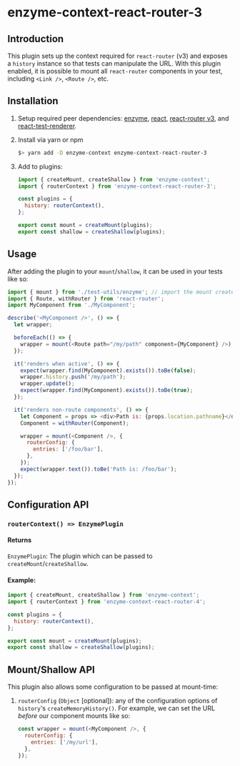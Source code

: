 # enzyme-context-react-router-3

## Introduction

This plugin sets up the context required for `react-router` (v3) and exposes a `history` instance so that tests can manipulate the URL. With this plugin enabled, it is possible to mount all `react-router` components in your test, including `<Link />`, `<Route />`, etc.

## Installation

1. Setup required peer dependencies: [enzyme](https://airbnb.io/enzyme/docs/installation/), [react](https://reactjs.org/docs/getting-started.html), [react-router v3](https://github.com/ReactTraining/react-router/tree/v3/docs), and [react-test-renderer](https://reactjs.org/docs/test-renderer.html).

2. Install via yarn or npm

   ```bash
   $> yarn add -D enzyme-context enzyme-context-react-router-3
   ```

3. Add to plugins:

   ```javascript
   import { createMount, createShallow } from 'enzyme-context';
   import { routerContext } from 'enzyme-context-react-router-3';

   const plugins = {
     history: routerContext(),
   };

   export const mount = createMount(plugins);
   export const shallow = createShallow(plugins);
   ```

## Usage

After adding the plugin to your `mount`/`shallow`, it can be used in your tests like so:

```javascript
import { mount } from './test-utils/enzyme'; // import the mount created with enzyme-context
import { Route, withRouter } from 'react-router';
import MyComponent from './MyComponent';

describe('<MyComponent />', () => {
  let wrapper;

  beforeEach(() => {
    wrapper = mount(<Route path="/my/path" component={MyComponent} />);
  });

  it('renders when active', () => {
    expect(wrapper.find(MyComponent).exists()).toBe(false);
    wrapper.history.push('/my/path');
    wrapper.update();
    expect(wrapper.find(MyComponent).exists()).toBe(true);
  });

  it('renders non-route components', () => {
    let Component = props => <div>Path is: {props.location.pathname}</div>;
    Component = withRouter(Component);

    wrapper = mount(<Component />, {
      routerConfig: {
        entries: ['/foo/bar'],
      },
    });
    expect(wrapper.text()).toBe('Path is: /foo/bar');
  });
});
```

## Configuration API

### `routerContext() => EnzymePlugin`

#### Returns

`EnzymePlugin`: The plugin which can be passed to `createMount`/`createShallow`.

#### Example:

```javascript
import { createMount, createShallow } from 'enzyme-context';
import { routerContext } from 'enzyme-context-react-router-4';

const plugins = {
  history: routerContext(),
};

export const mount = createMount(plugins);
export const shallow = createShallow(plugins);
```

## Mount/Shallow API

This plugin also allows some configuration to be passed at mount-time:

1. `routerConfig` (`Object` [optional]): any of the configuration options of `history`'s `createMemoryHistory()`. For example, we can set the URL _before_ our component mounts like so:

   ```javascript
   const wrapper = mount(<MyComponent />, {
     routerConfig: {
       entries: ['/my/url'],
     },
   });
   ```
